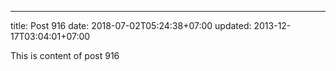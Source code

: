 ---
title: Post 916
date: 2018-07-02T05:24:38+07:00
updated: 2013-12-17T03:04:01+07:00

This is content of post 916